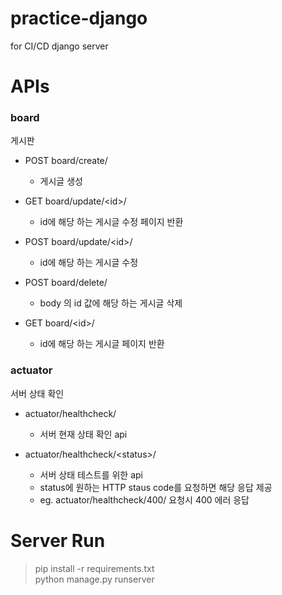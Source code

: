 # practice-django

for CI/CD django server



# APIs


### board

게시판

* POST board/create/ 
  * 게시글 생성


* GET board/update/\<id>/
  * id에 해당 하는 게시글 수정 페이지 반환


* POST board/update/\<id>/
  * id에 해당 하는 게시글 수정


* POST board/delete/
  * body 의 id 값에 해당 하는 게시글 삭제


* GET board/\<id>/
  * id에 해당 하는 게시글 페이지 반환



### actuator

서버 상태 확인

* actuator/healthcheck/
  * 서버 현재 상태 확인 api


* actuator/healthcheck/\<status>/
  * 서버 상태 테스트를 위한 api
  * status에 원하는 HTTP staus code를 요청하면 해당 응답 제공
  * eg. actuator/healthcheck/400/ 요청시 400 에러 응답



# Server Run

> pip install -r requirements.txt \
python manage.py runserver 